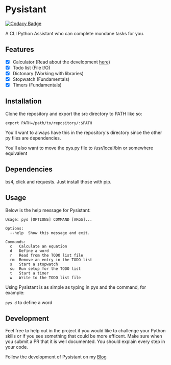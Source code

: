 # Pysistant

[![Codacy Badge](https://api.codacy.com/project/badge/Grade/8274b7d317e04163ba89a9523515e92c)](https://app.codacy.com/gh/Jasper-Hawks/Pysistant?utm_source=github.com&utm_medium=referral&utm_content=Jasper-Hawks/Pysistant&utm_campaign=Badge_Grade_Settings)

A CLI Python Assistant who can complete mundane tasks for you. 

## Features
* [x] Calculator (Read about the development [here](https://jasperhawks.netlify.app/blogposts/pysistant/completion%20of%20the%20calculator))
* [x] Todo list (File I/O) 
* [x] Dictonary (Working with libraries)
* [x] Stopwatch (Fundamentals)
* [x] Timers (Fundamentals)

## Installation
Clone the repository and export the src directory to PATH like so:

```export PATH=/path/to/repository/:$PATH```

You'll want to always have this in the repository's directory since the other py files are dependencies. 

You'll also want to move the pys.py file to /usr/local/bin or somewhere equivalent

## Dependencies
bs4, click and requests. Just install those with pip.

## Usage
Below is the help message for Pysistant:
```
Usage: pys [OPTIONS] COMMAND [ARGS]...

Options:
  --help  Show this message and exit.

Commands:
  c   Calculate an equation
  d   Define a word
  r   Read from the TODO list file
  rm  Remove an entry in the TODO list
  s   Start a stopwatch
  su  Run setup for the TODO list
  t   Start a timer
  w   Write to the TODO list file
```
Using Pysistant is as simple as typing in pys and the command, for example:

```pys d```
to define a word

## Development
Feel free to help out in the project if you would like to challenge your Python skills or if you see something that could be more efficent. Make sure when you submit a PR that it is well documented. You should explain every step in your code.

Follow the development of Pysistant on my [Blog](https://jasperhawks.netlify.app/blogposts/pysistant/pysistant)
